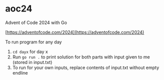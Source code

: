 # aoc24
Advent of Code 2024 with Go

[https://adventofcode.com/2024](https://adventofcode.com/2024)

To run program for any day
1. `cd dayx` for day x
2. Run `go run .` to print solution for both parts with input given to me (stored in input.txt)
3. To run for your own inputs, replace contents of input.txt without empty endline
